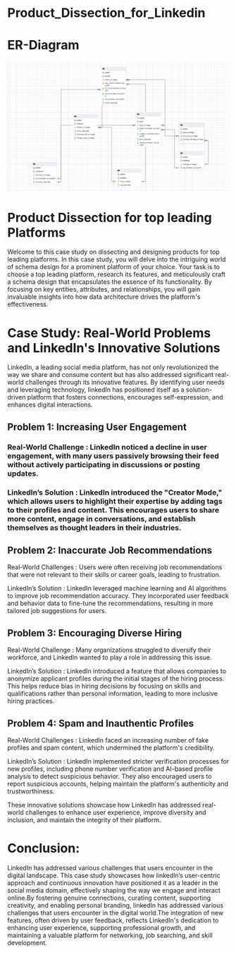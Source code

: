 # Product_Dissection_for_Linkedin

# ER-Diagram
![Image Alt](https://github.com/shshankmishra26/Product_Dissection_for_Linkedin/blob/main/ER%20diagram.png?raw=true)

# Product Dissection for top leading Platforms

Welcome to this case study on dissecting and designing products for top leading platforms. In this case study, you will delve into the intriguing world of schema design for a prominent platform of your choice. Your task is to choose a top leading platform, research its features, and meticulously craft a schema design that encapsulates the essence of its functionality. By focusing on key entities, attributes, and relationships, you will gain invaluable insights into how data architecture drives the platform's effectiveness.

# Case Study: Real-World Problems and LinkedIn's Innovative Solutions

LinkedIn, a leading social media platform, has not only revolutionized the way we share and consume content but has also addressed significant real-world challenges through its innovative features. By identifying user needs and leveraging technology, IinkedIn has positioned itself as a solution-driven platform that fosters connections, encourages self-expression, and enhances digital interactions.

## Problem 1: Increasing User Engagement

### Real-World Challenge : LinkedIn noticed a decline in user engagement, with many users passively browsing their feed without actively participating in discussions or posting updates.

### LinkedIn’s Solution : LinkedIn introduced the "Creator Mode," which allows users to highlight their expertise by adding tags to their profiles and content. This encourages users to share more content, engage in conversations, and establish themselves as thought leaders in their industries.

## Problem 2: Inaccurate Job Recommendations

Real-World Challenges : Users were often receiving job recommendations that were not relevant to their skills or career goals, leading to frustration.

LinkedIn’s Solution : LinkedIn leveraged machine learning and AI algorithms to improve job recommendation accuracy. They incorporated user feedback and behavior data to fine-tune the recommendations, resulting in more tailored job suggestions for users.

## Problem 3: Encouraging Diverse Hiring

Real-World Challenge : Many organizations struggled to diversify their workforce, and LinkedIn wanted to play a role in addressing this issue.

LinkedIn’s Solution : LinkedIn introduced a feature that allows companies to anonymize applicant profiles during the initial stages of the hiring process. This helps reduce bias in hiring decisions by focusing on skills and qualifications rather than personal information, leading to more inclusive hiring practices.

## Problem 4: Spam and Inauthentic Profiles

Real-World Challenges : LinkedIn faced an increasing number of fake profiles and spam content, which undermined the platform's credibility.

LinkedIn’s Solution : LinkedIn implemented stricter verification processes for new profiles, including phone number verification and AI-based profile analysis to detect suspicious behavior. They also encouraged users to report suspicious accounts, helping maintain the platform's authenticity and trustworthiness.

These innovative solutions showcase how LinkedIn has addressed real-world challenges to enhance user experience, improve diversity and inclusion, and maintain the integrity of their platform.

# Conclusion:

LinkedIn has addressed various challenges that users encounter in the digital landscape. This case study showcases how linkedIn’s user-centric approach and continuous innovation have positioned it as a leader in the social media domain, effectively shaping the way we engage and interact online.By fostering genuine connections, curating content, supporting creativity, and enabling personal branding, linkedIn has addressed various challenges that users encounter in the digital world.The integration of new features, often driven by user feedback, reflects LinkedIn's dedication to enhancing user experience, supporting professional growth, and maintaining a valuable platform for networking, job searching, and skill development.
